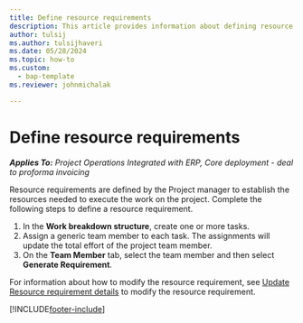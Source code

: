 ```yaml
---
title: Define resource requirements
description: This article provides information about defining resource requirement information.
author: tulsij
ms.author: tulsijhaveri
ms.date: 05/28/2024
ms.topic: how-to
ms.custom: 
  - bap-template
ms.reviewer: johnmichalak

---
```


# Define resource requirements

_**Applies To:** Project Operations Integrated with ERP, Core deployment - deal to proforma invoicing_

Resource requirements are defined by the Project manager to establish the resources needed to execute the work on the project. Complete the following steps to define a resource requirement.

1.  In the **Work breakdown structure**, create one or more tasks.
2.  Assign a generic team member to each task. The assignments will update the total effort of the project team member.
3.  On the **Team Member** tab, select the team member and then select **Generate Requirement**.

For information about how to modify the resource requirement, see [Update Resource requirement details](define-resource-requirements.md) to modify the resource requirement.

[!INCLUDE[footer-include](../includes/footer-banner.md)]
